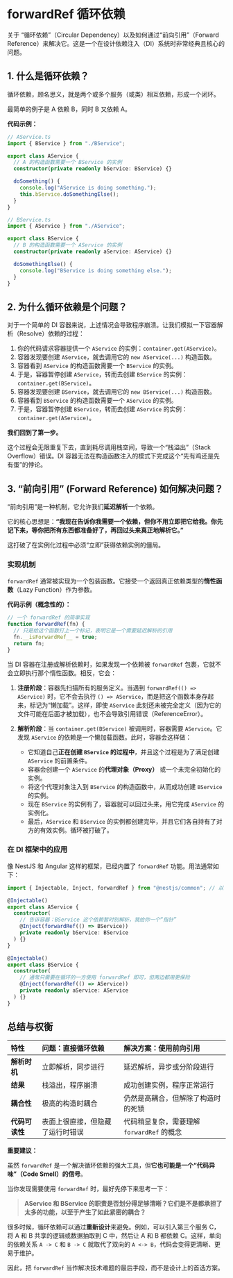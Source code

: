 # forwardRef 循环依赖

关于 “循环依赖”（Circular Dependency）以及如何通过“前向引用”（Forward Reference）来解决它。这是一个在设计依赖注入（DI）系统时非常经典且核心的问题。

## 1. 什么是循环依赖？

循环依赖，顾名思义，就是两个或多个服务（或类）相互依赖，形成一个闭环。

最简单的例子是 A 依赖 B，同时 B 又依赖 A。

**代码示例：**

```typescript
// AService.ts
import { BService } from "./BService";

export class AService {
  // A 的构造函数需要一个 BService 的实例
  constructor(private readonly bService: BService) {}

  doSomething() {
    console.log("AService is doing something.");
    this.bService.doSomethingElse();
  }
}

// BService.ts
import { AService } from "./AService";

export class BService {
  // B 的构造函数需要一个 AService 的实例
  constructor(private readonly aService: AService) {}

  doSomethingElse() {
    console.log("BService is doing something else.");
  }
}
```

## 2. 为什么循环依赖是个问题？

对于一个简单的 DI 容器来说，上述情况会导致程序崩溃。让我们模拟一下容器解析（Resolve）依赖的过程：

1. 你的代码请求容器提供一个 `AService` 的实例：`container.get(AService)`。
2. 容器发现要创建 `AService`，就去调用它的 `new AService(...)` 构造函数。
3. 容器看到 `AService` 的构造函数需要一个 `BService` 的实例。
4. 于是，容器暂停创建 `AService`，转而去创建 `BService` 的实例：`container.get(BService)`。
5. 容器发现要创建 `BService`，就去调用它的 `new BService(...)` 构造函数。
6. 容器看到 `BService` 的构造函数需要一个 `AService` 的实例。
7. 于是，容器暂停创建 `BService`，转而去创建 `AService` 的实例：`container.get(AService)`。

**我们回到了第一步。**

这个过程会无限重复下去，直到耗尽调用栈空间，导致一个“栈溢出”（Stack Overflow）错误。DI 容器无法在构造函数注入的模式下完成这个“先有鸡还是先有蛋”的悖论。

## 3. “前向引用” (Forward Reference) 如何解决问题？

“前向引用”是一种机制，它允许我们**延迟解析**一个依赖。

它的核心思想是：**“我现在告诉你我需要一个依赖，但你不用立即把它给我。你先记下来，等你把所有东西都准备好了，再回过头来真正地解析它。”**

这打破了在实例化过程中必须“立即”获得依赖实例的僵局。

### 实现机制

`forwardRef` 通常被实现为一个包装函数。它接受一个返回真正依赖类型的**惰性函数**（Lazy Function）作为参数。

**代码示例（概念性的）：**

```typescript
// 一个 forwardRef 的简单实现
function forwardRef(fn) {
  // 只是给这个函数打上一个标记，表明它是一个需要延迟解析的引用
  fn.__isForwardRef__ = true;
  return fn;
}
```

当 DI 容器在注册或解析依赖时，如果发现一个依赖被 `forwardRef` 包裹，它就不会立即执行那个惰性函数。相反，它会：

1. **注册阶段**：容器先扫描所有的服务定义。当遇到 `forwardRef(() => AService)` 时，它不会去执行 `() => AService`，而是把这个函数本身存起来，标记为“懒加载”。这样，即使 `AService` 此刻还未被完全定义（因为它的文件可能在后面才被加载），也不会导致引用错误（ReferenceError）。

2. **解析阶段**：当 `container.get(BService)` 被调用时，容器需要 `AService`。它发现 `AService` 的依赖是一个懒加载函数。此时，容器会这样做：
   - 它知道自己**正在创建 `BService` 的过程中**，并且这个过程是为了满足创建 `AService` 的前置条件。
   - 容器会创建一个 `AService` 的**代理对象（Proxy）** 或一个未完全初始化的实例。
   - 将这个代理对象注入到 `BService` 的构造函数中，从而成功创建 `BService` 的实例。
   - 现在 `BService` 的实例有了，容器就可以回过头来，用它完成 `AService` 的实例化。
   - 最后，`AService` 和 `BService` 的实例都创建完毕，并且它们各自持有了对方的有效实例。循环被打破了。

### 在 DI 框架中的应用

像 NestJS 和 Angular 这样的框架，已经内置了 `forwardRef` 功能。用法通常如下：

```typescript
import { Injectable, Inject, forwardRef } from "@nestjs/common"; // 以 NestJS 为例

@Injectable()
export class AService {
  constructor(
    // 告诉容器：BService 这个依赖暂时别解析，我给你一个“指针”
    @Inject(forwardRef(() => BService))
    private readonly bService: BService
  ) {}
}

@Injectable()
export class BService {
  constructor(
    // 通常只需要在循环的一方使用 forwardRef 即可，但两边都用更保险
    @Inject(forwardRef(() => AService))
    private readonly aService: AService
  ) {}
}
```

## 总结与权衡

| 特性           | 问题：直接循环依赖               | 解决方案：使用前向引用                     |
| :------------- | :------------------------------- | :----------------------------------------- |
| **解析时机**   | 立即解析，同步进行               | 延迟解析，异步或分阶段进行                 |
| **结果**       | 栈溢出，程序崩溃                 | 成功创建实例，程序正常运行                 |
| **耦合性**     | 极高的构造时耦合                 | 仍然是高耦合，但解除了构造时的死锁         |
| **代码可读性** | 表面上很直接，但隐藏了运行时错误 | 代码稍显复杂，需要理解 `forwardRef` 的概念 |

**重要建议：**

虽然 `forwardRef` 是一个解决循环依赖的强大工具，但**它也可能是一个“代码异味”（Code Smell）的信号**。

当你发现需要使用 `forwardRef` 时，最好先停下来思考一下：

> **AService 和 BService 的职责是否划分得足够清晰？它们是不是都承担了太多的功能，以至于产生了如此紧密的耦合？**

很多时候，循环依赖可以通过**重新设计**来避免。例如，可以引入第三个服务 C，将 A 和 B 共享的逻辑或数据抽取到 C 中，然后让 A 和 B 都依赖 C。这样，单向的依赖关系 `A -> C` 和 `B -> C` 就取代了双向的 `A <-> B`，代码会变得更清晰、更易于维护。

因此，把 `forwardRef` 当作解决技术难题的最后手段，而不是设计上的首选方案。
